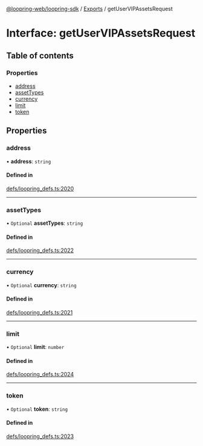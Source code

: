 [@loopring-web/loopring-sdk](../README.md) / [Exports](../modules.md) / getUserVIPAssetsRequest

# Interface: getUserVIPAssetsRequest

## Table of contents

### Properties

- [address](getUserVIPAssetsRequest.md#address)
- [assetTypes](getUserVIPAssetsRequest.md#assettypes)
- [currency](getUserVIPAssetsRequest.md#currency)
- [limit](getUserVIPAssetsRequest.md#limit)
- [token](getUserVIPAssetsRequest.md#token)

## Properties

### address

• **address**: `string`

#### Defined in

[defs/loopring_defs.ts:2020](https://github.com/Loopring/loopring_sdk/blob/a4b843d/src/defs/loopring_defs.ts#L2020)

___

### assetTypes

• `Optional` **assetTypes**: `string`

#### Defined in

[defs/loopring_defs.ts:2022](https://github.com/Loopring/loopring_sdk/blob/a4b843d/src/defs/loopring_defs.ts#L2022)

___

### currency

• `Optional` **currency**: `string`

#### Defined in

[defs/loopring_defs.ts:2021](https://github.com/Loopring/loopring_sdk/blob/a4b843d/src/defs/loopring_defs.ts#L2021)

___

### limit

• `Optional` **limit**: `number`

#### Defined in

[defs/loopring_defs.ts:2024](https://github.com/Loopring/loopring_sdk/blob/a4b843d/src/defs/loopring_defs.ts#L2024)

___

### token

• `Optional` **token**: `string`

#### Defined in

[defs/loopring_defs.ts:2023](https://github.com/Loopring/loopring_sdk/blob/a4b843d/src/defs/loopring_defs.ts#L2023)
